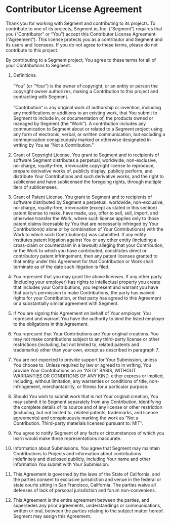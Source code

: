 # Contributor License Agreement

Thank you for working with Segment and contributing to its projects. To contribute to one of its projects, Segment.io, Inc. (“Segment”) requires that you (“Contributor” or “You”) accept this Contributor License Agreement (“Agreement”).  This license protects you as a contributor and Segment and its users and licensees.  If you do not agree to these terms, please do not contribute to this project.

By contributing to a Segment project, You agree to these terms for all of your Contributions to Segment.

1. Definitions.
<br/><br/>
“You” (or “Your”) is the owner of copyright, or an entity or person the copyright owner authorizes, making a Contribution to this project and contracting with Segment.
<br/><br/>
“Contribution” is any original work of authorship or invention, including any modifications or additions to an existing work, that You submit to Segment to include in, or documentation of, the products owned or managed by Segment (the “Work”).  A contribution includes any communication to Segment about or related to a Segment project using any form of electronic, verbal, or written communication, but excluding a communication conspicuously marked or otherwise designated in writing by You as “Not a Contribution.”

2. Grant of Copyright License. You grant to Segment and to recipients of software Segment distributes a perpetual, worldwide, non-exclusive, no-charge, royalty-free, irrevocable copyright license to reproduce, prepare derivative works of, publicly display, publicly perform, and distribute Your Contributions and such derivative works, and the right to sublicense and have sublicensed the foregoing rights, through multiple tiers of sublicensees.

3. Grant of Patent License. You grant to Segment and to recipients of software distributed by Segment a perpetual, worldwide, non-exclusive, no-charge, royalty-free, irrevocable (except as stated in this section) patent license to make, have made, use, offer to sell, sell, import, and otherwise transfer the Work, where such license applies only to those patent claims licensable by You that are necessarily infringed by Your Contribution(s) alone or by combination of Your Contribution(s) with the Work to which such Contribution(s) was submitted. If any entity institutes patent litigation against You or any other entity (including a cross-claim or counterclaim in a lawsuit) alleging that your Contribution, or the Work to which you have contributed, constitutes direct or contributory patent infringement, then any patent licenses granted to that entity under this Agreement for that Contribution or Work shall terminate as of the date such litigation is filed.

4. You represent that you may grant the above licenses. If any other party (including your employer) has rights to intellectual property you create that includes your Contributions, you represent and warrant you have that party’s permission to make Contributions, the party has waived rights for your Contribution, or that party has agreed to this Agreement or a substantially similar agreement with Segment.

5. If You are signing this Agreement on behalf of Your employer, You represent and warrant You have the authority to bind the listed employer to the obligations in this Agreement.

6. You represent that Your Contributions are Your original creations.  You may not make contributions subject to any third-party license or other restrictions (including, but not limited to, related patents and trademarks) other than your own, except as described in paragraph 7.

7. You are not expected to provide support for Your Submission, unless You choose to.  Unless required by law or agreed to in writing, You provide Your Contributions on an “AS IS” BASIS, WITHOUT WARRANTIES OR CONDITIONS OF ANY KIND, either express or implied, including, without limitation, any warranties or conditions of title, non-infringement, merchantability, or fitness for a particular purpose.

8. Should You wish to submit work that is not Your original creation, You may submit it to Segment separately from any Contribution, identifying the complete details of its source and of any license or other restriction (including, but not limited to, related patents, trademarks, and license agreements) and conspicuously marking the work as “Not a Contribution. Third-party materials licensed pursuant to: MIT”.

9. You agree to notify Segment of any facts or circumstances of which you learn would make these representations inaccurate.

10. Information about Submissions. You agree that Segment may maintain Contributions to Projects and information about contributions indefinitely and disclosed publicly, including Your name and other information You submit with Your Submission.

11. This Agreement is governed by the laws of the State of California, and the parties consent to exclusive jurisdiction and venue in the federal or state courts sitting in San Francisco, California.  The parties waive all defenses of lack of personal jurisdiction and forum non-conveniens.

12. This Agreement is the entire agreement between the parties, and supersedes any prior agreements, understandings or communications, written or oral, between the parties relating to the subject matter hereof. Segment may assign this Agreement.
